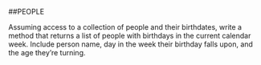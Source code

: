 ##PEOPLE

Assuming access to a collection of people and their birthdates, write a method that returns a list of people with birthdays in the current calendar week. Include person name, day in the week their birthday falls upon, and the age they’re turning.
